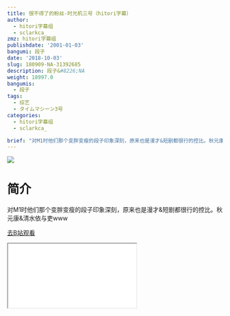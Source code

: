 ```yaml
---
title: 很不得了的粉丝-时光机三号（hitori字幕）
author:
  - hitori字幕组
  - sclarkca_
zmz: hitori字幕组
publishdate: '2001-01-03'
bangumi: 段子
date: '2018-10-03'
slug: 180909-NA-31392685
description: 段子&#8226;NA
weight: 18997.0
bangumis:
  - 段子
tags:
  - 综艺
  - タイムマシーン3号
categories:
  - hitori字幕组
  - sclarkca_

brief: "对M1时他们那个变胖变瘦的段子印象深刻，原来也是漫才&短剧都很行的控比。秋元康&清水依与吏www"
---
```

![](https://i.imgur.com/05iUJAK.jpg)
# 简介  
对M1时他们那个变胖变瘦的段子印象深刻，原来也是漫才&短剧都很行的控比。秋元康&清水依与吏www  

[去B站观看](https://www.bilibili.com/video/av31392685/)
<div class ="resp-container"><iframe class="testiframe" src="//player.bilibili.com/player.html?aid=31392685"", scrolling="no", allowfullscreen="true" > </iframe></div> 
